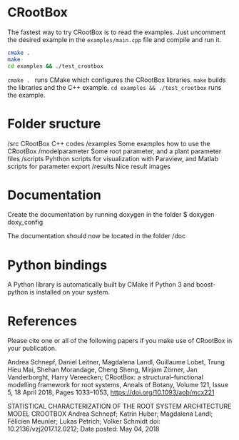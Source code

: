 # CRootBox

The fastest way to try CRootBox is to read the examples. Just uncomment the desired example in the `examples/main.cpp` file and compile and run it.

```bash
cmake .
make
cd examples && ./test_crootbox
```

`cmake . ` runs CMake which configures the CRootBox libraries. `make` builds the libraries and the C++ example. `cd examples && ./test_crootbox` runs the example.

# Folder sructure

/src			CRootBox C++ codes
/examples 		Some examples how to use the CRootBox
/modelparameter		Some root parameter, and a plant parameter files
/scripts 		Pyhthon scripts for visualization with Paraview, and Matlab scripts for parameter export
/results 		Nice result images


# Documentation

Create the documentation by running doxygen in the folder
$ doxygen doxy_config

The documentation should now be located in the folder /doc

# Python bindings

A Python library is automatically built by CMake if Python 3 and boost-python is installed on your system.

# References

Please cite one or all of the following papers if you make use of CRootBox in your publication.

Andrea Schnepf, Daniel Leitner, Magdalena Landl, Guillaume Lobet, Trung Hieu Mai, Shehan Morandage, Cheng Sheng, Mirjam Zörner, Jan Vanderborght, Harry Vereecken; CRootBox: a structural–functional modelling framework for root systems, Annals of Botany, Volume 121, Issue 5, 18 April 2018, Pages 1033–1053, https://doi.org/10.1093/aob/mcx221

STATISTICAL CHARACTERIZATION OF THE ROOT SYSTEM ARCHITECTURE MODEL CROOTBOX
Andrea Schnepf; Katrin Huber; Magdalena Landl; Félicien Meunier; Lukas Petrich; Volker Schmidt
doi: 10.2136/vzj2017.12.0212; Date posted: May 04, 2018
